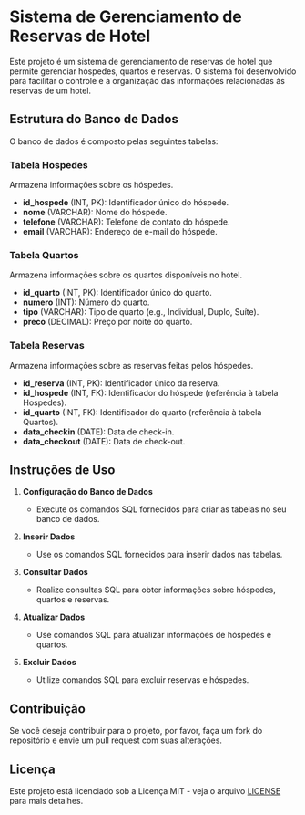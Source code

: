 # Sistema de Gerenciamento de Reservas de Hotel

Este projeto é um sistema de gerenciamento de reservas de hotel que permite gerenciar hóspedes, quartos e reservas. O sistema foi desenvolvido para facilitar o controle e a organização das informações relacionadas às reservas de um hotel.

## Estrutura do Banco de Dados

O banco de dados é composto pelas seguintes tabelas:

### Tabela Hospedes
Armazena informações sobre os hóspedes.
- **id_hospede** (INT, PK): Identificador único do hóspede.
- **nome** (VARCHAR): Nome do hóspede.
- **telefone** (VARCHAR): Telefone de contato do hóspede.
- **email** (VARCHAR): Endereço de e-mail do hóspede.

### Tabela Quartos
Armazena informações sobre os quartos disponíveis no hotel.
- **id_quarto** (INT, PK): Identificador único do quarto.
- **numero** (INT): Número do quarto.
- **tipo** (VARCHAR): Tipo de quarto (e.g., Individual, Duplo, Suíte).
- **preco** (DECIMAL): Preço por noite do quarto.

### Tabela Reservas
Armazena informações sobre as reservas feitas pelos hóspedes.
- **id_reserva** (INT, PK): Identificador único da reserva.
- **id_hospede** (INT, FK): Identificador do hóspede (referência à tabela Hospedes).
- **id_quarto** (INT, FK): Identificador do quarto (referência à tabela Quartos).
- **data_checkin** (DATE): Data de check-in.
- **data_checkout** (DATE): Data de check-out.

## Instruções de Uso

1. **Configuração do Banco de Dados**
   - Execute os comandos SQL fornecidos para criar as tabelas no seu banco de dados.

2. **Inserir Dados**
   - Use os comandos SQL fornecidos para inserir dados nas tabelas.

3. **Consultar Dados**
   - Realize consultas SQL para obter informações sobre hóspedes, quartos e reservas.

4. **Atualizar Dados**
   - Use comandos SQL para atualizar informações de hóspedes e quartos.

5. **Excluir Dados**
   - Utilize comandos SQL para excluir reservas e hóspedes.

## Contribuição

Se você deseja contribuir para o projeto, por favor, faça um fork do repositório e envie um pull request com suas alterações.

## Licença

Este projeto está licenciado sob a Licença MIT - veja o arquivo [LICENSE](LICENSE) para mais detalhes.
